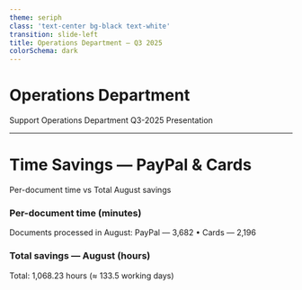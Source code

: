 ```yaml
---
theme: seriph
class: 'text-center bg-black text-white'
transition: slide-left
title: Operations Department — Q3 2025
colorSchema: dark
---
```


# Operations Department

Support Operations Department Q3-2025 Presentation

---

# Time Savings — PayPal & Cards

<div class="text-white/80">Per-document time vs Total August savings</div>

<div class="grid grid-cols-1 md:grid-cols-2 gap-8 mt-8 items-start">
  <div>
    <h3 class="text-lg font-semibold mb-2 text-blue-300">Per-document time (minutes)</h3>
    <BarChart
      :labels="['PayPal','Cards']"
      :values-a="[9, 17.5]"
      :values-b="[1, 2]"
      label-a="Before automation (min)"
      label-b="After automation (min)"
      y-label="Minutes per document"
      :colors="{ a: 'rgba(96,165,250,0.7)', b: 'rgba(52,211,153,0.7)' }"
    />
    <div class="mt-3 text-sm text-white/90">Documents processed in August: <span class="text-orange-300">PayPal — 3,682</span> • <span class="text-purple-300">Cards — 2,196</span></div>
  </div>

  <div>
    <h3 class="text-lg font-semibold mb-2 text-emerald-300">Total savings — August (hours)</h3>
    <BarChart
      :labels="['PayPal','Cards']"
      :values-a="[492.6, 575.63]"
      label-a="Saved hours"
      y-label="Hours"
      :colors="{ a: 'rgba(234,179,8,0.8)' }"
    />
    <div class="mt-3 text-sm text-white/80">Total: 1,068.23 hours (≈ 133.5 working days)</div>
  </div>
</div>
